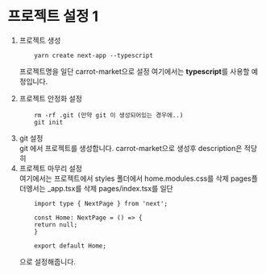 
# 프로젝트 설정 1
<ol> 
<li>프로젝트 생성</li>

```
    yarn create next-app --typescript
 ```

프로젝트명을 일단 carrot-market으로 설정
여기에서는 **typescript**를 사용할 예정입니다.

<li> 프로젝트 안정화 설정</li>

```
    rm -rf .git (만약 git 이 생성되어있는 경우에..)
    git init 
```

<li>git 설정</li>
git 에서 프로젝트를 생성합니다.
carrot-market으로 생성후 description은 적당히

<li>프로젝트 마무리 설정</li>
여기에서는 프로젝트에서
styles 폴더에서 home.modules.css를 삭제
pages플더엥서는 _app.tsx를 삭제
pages/index.tsx를 일단

```
    import type { NextPage } from 'next';

    const Home: NextPage = () => {
    return null;
    }

    export default Home;
```

으로 설정해줍니다.
</ol>
